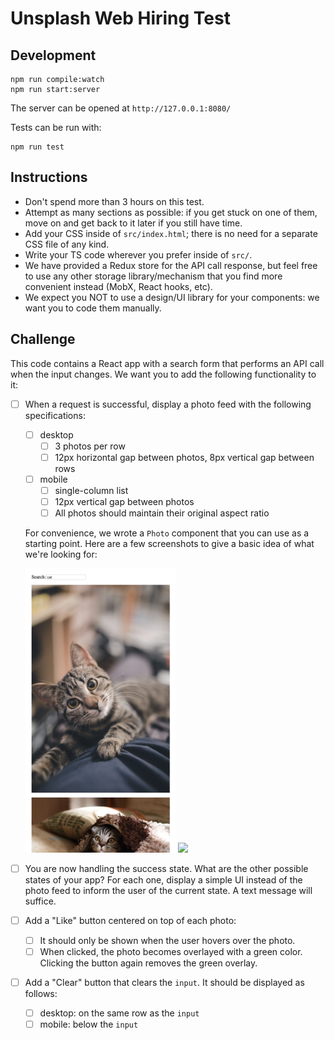 # Unsplash Web Hiring Test

## Development

```yarn
npm run compile:watch
npm run start:server
```

The server can be opened at `http://127.0.0.1:8080/`

Tests can be run with:

```yarn
npm run test
```

## Instructions

- Don't spend more than 3 hours on this test.
- Attempt as many sections as possible: if you get stuck on one of them, move on and get back to it later if you still have time.
- Add your CSS inside of `src/index.html`; there is no need for a separate CSS file of any kind.
- Write your TS code wherever you prefer inside of `src/`.
- We have provided a Redux store for the API call response, but feel free to use any other storage library/mechanism that you find more convenient instead (MobX, React hooks, etc).
- We expect you NOT to use a design/UI library for your components: we want you to code them manually.

## Challenge

This code contains a React app with a search form that performs an API call when the input changes. We want you to add the following functionality to it:

- [ ] When a request is successful, display a photo feed with the following specifications:

  - [ ] desktop
    - [ ] 3 photos per row
    - [ ] 12px horizontal gap between photos, 8px vertical gap between rows
  - [ ] mobile
    - [ ] single-column list
    - [ ] 12px vertical gap between photos
    - [ ] All photos should maintain their original aspect ratio

  For convenience, we wrote a `Photo` component that you can use as a starting point. Here are a few screenshots to give a basic idea of what we're looking for:

  <img src="images/mobile.png" width="50%" />
  <img src="images/desktop.png" width="500" />

- [ ] You are now handling the success state. What are the other possible states of your app? For each one, display a simple UI instead of the photo feed to inform the user of the current state. A text message will suffice.

- [ ] Add a "Like" button centered on top of each photo:

  - [ ] It should only be shown when the user hovers over the photo.
  - [ ] When clicked, the photo becomes overlayed with a green color. Clicking the button again removes the green overlay.

- [ ] Add a "Clear" button that clears the `input`. It should be displayed as follows:

  - [ ] desktop: on the same row as the `input`
  - [ ] mobile: below the `input`
